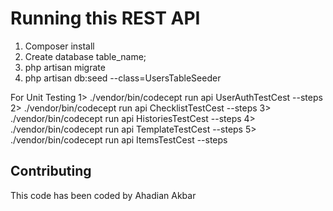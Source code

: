 # Running this REST API
1. Composer install 
2. Create database table_name;
3. php artisan migrate 
4. php artisan db:seed --class=UsersTableSeeder

For Unit Testing
1> ./vendor/bin/codecept run api UserAuthTestCest --steps
2> ./vendor/bin/codecept run api ChecklistTestCest --steps
3> ./vendor/bin/codecept run api HistoriesTestCest --steps
4> ./vendor/bin/codecept run api TemplateTestCest --steps
5> ./vendor/bin/codecept run api ItemsTestCest --steps


## Contributing
This code has been coded by Ahadian Akbar
